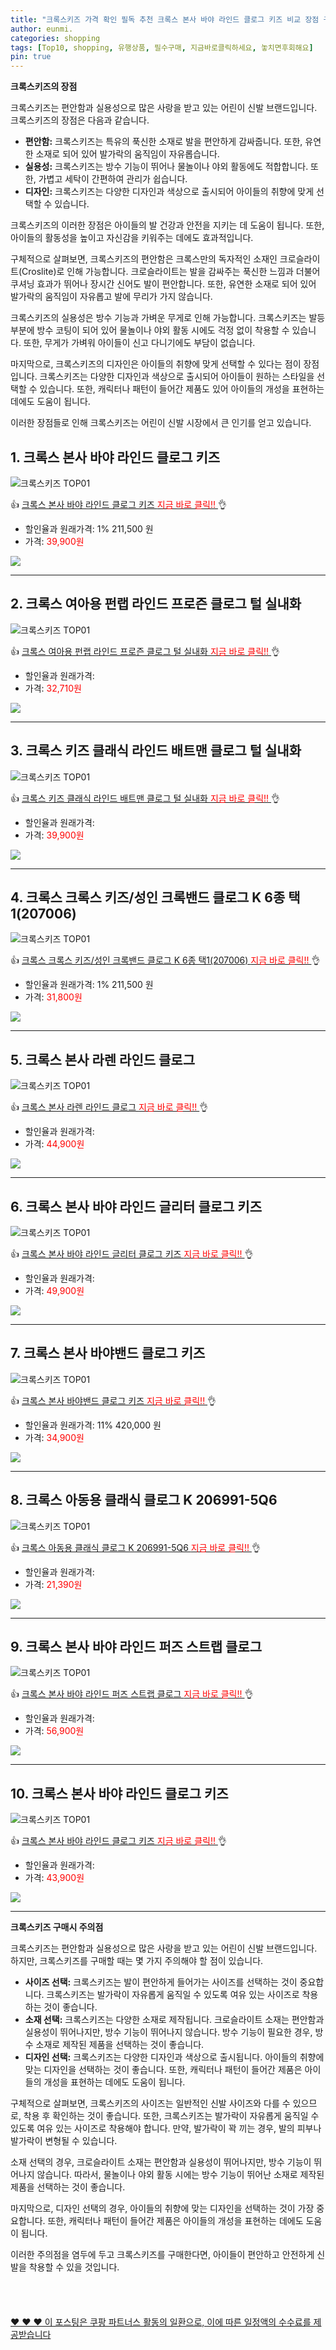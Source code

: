 ```yaml
---
title: "크록스키즈 가격 확인 필독 추천 크록스 본사 바야 라인드 클로그 키즈 비교 장점 구매가이드"
author: eunmi.
categories: shopping
tags: [Top10, shopping, 유행상품, 필수구매, 지금바로클릭하세요, 놓치면후회해요]
pin: true
---
```

**크록스키즈의 장점**

크록스키즈는 편안함과 실용성으로 많은 사랑을 받고 있는 어린이 신발 브랜드입니다. 크록스키즈의 장점은 다음과 같습니다.

* **편안함:** 크록스키즈는 특유의 푹신한 소재로 발을 편안하게 감싸줍니다. 또한, 유연한 소재로 되어 있어 발가락의 움직임이 자유롭습니다.
* **실용성:** 크록스키즈는 방수 기능이 뛰어나 물놀이나 야외 활동에도 적합합니다. 또한, 가볍고 세탁이 간편하여 관리가 쉽습니다.
* **디자인:** 크록스키즈는 다양한 디자인과 색상으로 출시되어 아이들의 취향에 맞게 선택할 수 있습니다.

크록스키즈의 이러한 장점은 아이들의 발 건강과 안전을 지키는 데 도움이 됩니다. 또한, 아이들의 활동성을 높이고 자신감을 키워주는 데에도 효과적입니다.

구체적으로 살펴보면, 크록스키즈의 편안함은 크록스만의 독자적인 소재인 크로슬라이트(Croslite)로 인해 가능합니다. 크로슬라이트는 발을 감싸주는 푹신한 느낌과 더불어 쿠셔닝 효과가 뛰어나 장시간 신어도 발이 편안합니다. 또한, 유연한 소재로 되어 있어 발가락의 움직임이 자유롭고 발에 무리가 가지 않습니다.

크록스키즈의 실용성은 방수 기능과 가벼운 무게로 인해 가능합니다. 크록스키즈는 발등 부분에 방수 코팅이 되어 있어 물놀이나 야외 활동 시에도 걱정 없이 착용할 수 있습니다. 또한, 무게가 가벼워 아이들이 신고 다니기에도 부담이 없습니다.

마지막으로, 크록스키즈의 디자인은 아이들의 취향에 맞게 선택할 수 있다는 점이 장점입니다. 크록스키즈는 다양한 디자인과 색상으로 출시되어 아이들이 원하는 스타일을 선택할 수 있습니다. 또한, 캐릭터나 패턴이 들어간 제품도 있어 아이들의 개성을 표현하는 데에도 도움이 됩니다.

이러한 장점들로 인해 크록스키즈는 어린이 신발 시장에서 큰 인기를 얻고 있습니다.

   

## 1. 크록스 본사 바야 라인드 클로그 키즈

![크록스키즈 TOP01](https://thumbnail10.coupangcdn.com/thumbnails/remote/230x230ex/image/vendor_inventory/00ca/0f7f9b33fc3457445c951240edf07b47b10a5b07873e7b38766e933fec16.jpg)


👍 [크록스 본사 바야 라인드 클로그 키즈 <font color=red> 지금 바로 클릭!! </font> ](https://link.coupang.com/re/AFFSDP?lptag=AF3617701&subid=GithubCoopas&pageKey=6638151174&traceid=V0-153&itemId=15441028849&vendorItemId=82660659462) 👌 


- 할인율과 원래가격: 1%  211,500   원
- 가격: <span style='color:red'>39,900원</span>

[![](/discount_price.png)](https://link.coupang.com/re/AFFSDP?lptag=AF3617701&subid=GithubCoopas&pageKey=6638151174&traceid=V0-153&itemId=15441028849&vendorItemId=82660659462)

---


   

## 2. 크록스 여아용 펀랩 라인드 프로즌 클로그 털 실내화

![크록스키즈 TOP01](https://thumbnail6.coupangcdn.com/thumbnails/remote/230x230ex/image/retail/images/7892742344161986-c58f4aa5-1454-4daf-b924-b9e9410dd8b3.png)


👍 [크록스 여아용 펀랩 라인드 프로즌 클로그 털 실내화 <font color=red> 지금 바로 클릭!! </font> ](https://link.coupang.com/re/AFFSDP?lptag=AF3617701&subid=GithubCoopas&pageKey=6924592270&traceid=V0-153&itemId=16734584948&vendorItemId=83916545106) 👌 


- 할인율과 원래가격: 
- 가격: <span style='color:red'>32,710원</span>

[![](/discount_price.png)](https://link.coupang.com/re/AFFSDP?lptag=AF3617701&subid=GithubCoopas&pageKey=6924592270&traceid=V0-153&itemId=16734584948&vendorItemId=83916545106)

---


   

## 3. 크록스 키즈 클래식 라인드 배트맨 클로그 털 실내화

![크록스키즈 TOP01](https://thumbnail7.coupangcdn.com/thumbnails/remote/230x230ex/image/retail/images/7895945429357882-dd28796d-4aa5-4632-bb2f-fe38e6657513.png)


👍 [크록스 키즈 클래식 라인드 배트맨 클로그 털 실내화 <font color=red> 지금 바로 클릭!! </font> ](https://link.coupang.com/re/AFFSDP?lptag=AF3617701&subid=GithubCoopas&pageKey=6838227063&traceid=V0-153&itemId=16253079126&vendorItemId=83446227352) 👌 


- 할인율과 원래가격: 
- 가격: <span style='color:red'>39,900원</span>

[![](/discount_price.png)](https://link.coupang.com/re/AFFSDP?lptag=AF3617701&subid=GithubCoopas&pageKey=6838227063&traceid=V0-153&itemId=16253079126&vendorItemId=83446227352)

---


   

## 4. 크록스 크록스 키즈/성인 크록밴드 클로그 K 6종 택1(207006)

![크록스키즈 TOP01](https://thumbnail8.coupangcdn.com/thumbnails/remote/230x230ex/image/vendor_inventory/bdd2/051ecdb0516f1c27d19af18bd48fbd8833d453c804811ab6d1c0638e612e.jpg)


👍 [크록스 크록스 키즈/성인 크록밴드 클로그 K 6종 택1(207006) <font color=red> 지금 바로 클릭!! </font> ](https://link.coupang.com/re/AFFSDP?lptag=AF3617701&subid=GithubCoopas&pageKey=7214744536&traceid=V0-153&itemId=18267637949&vendorItemId=85413968571) 👌 


- 할인율과 원래가격: 1%  211,500   원
- 가격: <span style='color:red'>31,800원</span>

[![](/discount_price.png)](https://link.coupang.com/re/AFFSDP?lptag=AF3617701&subid=GithubCoopas&pageKey=7214744536&traceid=V0-153&itemId=18267637949&vendorItemId=85413968571)

---


   

## 5. 크록스 본사 라렌 라인드 클로그

![크록스키즈 TOP01](https://thumbnail10.coupangcdn.com/thumbnails/remote/230x230ex/image/vendor_inventory/a440/28fe05e659df7e415f805799094eaad2f05681028d048cc05636bdd30cb5.jpg)


👍 [크록스 본사 라렌 라인드 클로그 <font color=red> 지금 바로 클릭!! </font> ](https://link.coupang.com/re/AFFSDP?lptag=AF3617701&subid=GithubCoopas&pageKey=7594506958&traceid=V0-153&itemId=20075856675&vendorItemId=87171552071) 👌 


- 할인율과 원래가격: 
- 가격: <span style='color:red'>44,900원</span>

[![](/discount_price.png)](https://link.coupang.com/re/AFFSDP?lptag=AF3617701&subid=GithubCoopas&pageKey=7594506958&traceid=V0-153&itemId=20075856675&vendorItemId=87171552071)

---


   

## 6. 크록스 본사 바야 라인드 글리터 클로그 키즈

![크록스키즈 TOP01](https://thumbnail7.coupangcdn.com/thumbnails/remote/230x230ex/image/vendor_inventory/2882/ee694538a89d09ff088d0ca0c879da482d19e8af5037e34f1f8b42516f2c.jpg)


👍 [크록스 본사 바야 라인드 글리터 클로그 키즈 <font color=red> 지금 바로 클릭!! </font> ](https://link.coupang.com/re/AFFSDP?lptag=AF3617701&subid=GithubCoopas&pageKey=7563306544&traceid=V0-153&itemId=19930768122&vendorItemId=87030314179) 👌 


- 할인율과 원래가격: 
- 가격: <span style='color:red'>49,900원</span>

[![](/discount_price.png)](https://link.coupang.com/re/AFFSDP?lptag=AF3617701&subid=GithubCoopas&pageKey=7563306544&traceid=V0-153&itemId=19930768122&vendorItemId=87030314179)

---


   

## 7. 크록스 본사 바야밴드 클로그 키즈

![크록스키즈 TOP01](https://thumbnail6.coupangcdn.com/thumbnails/remote/230x230ex/image/vendor_inventory/16a3/86da272bf664739fa64ea5146403f9c0c7d94765ad7e56ff41e7ad0f0bd1.jpg)


👍 [크록스 본사 바야밴드 클로그 키즈 <font color=red> 지금 바로 클릭!! </font> ](https://link.coupang.com/re/AFFSDP?lptag=AF3617701&subid=GithubCoopas&pageKey=6281017631&traceid=V0-153&itemId=15168326800&vendorItemId=81447329058) 👌 


- 할인율과 원래가격: 11%  420,000   원
- 가격: <span style='color:red'>34,900원</span>

[![](/discount_price.png)](https://link.coupang.com/re/AFFSDP?lptag=AF3617701&subid=GithubCoopas&pageKey=6281017631&traceid=V0-153&itemId=15168326800&vendorItemId=81447329058)

---


   

## 8. 크록스 아동용 클래식 클로그 K 206991-5Q6

![크록스키즈 TOP01](https://thumbnail7.coupangcdn.com/thumbnails/remote/230x230ex/image/retail/images/2023/07/25/12/3/ea477bd7-863a-4134-9f9d-6ad6eb8f9aa8.png)


👍 [크록스 아동용 클래식 클로그 K 206991-5Q6 <font color=red> 지금 바로 클릭!! </font> ](https://link.coupang.com/re/AFFSDP?lptag=AF3617701&subid=GithubCoopas&pageKey=7158503810&traceid=V0-153&itemId=19574374625&vendorItemId=86682084829) 👌 


- 할인율과 원래가격: 
- 가격: <span style='color:red'>21,390원</span>

[![](/discount_price.png)](https://link.coupang.com/re/AFFSDP?lptag=AF3617701&subid=GithubCoopas&pageKey=7158503810&traceid=V0-153&itemId=19574374625&vendorItemId=86682084829)

---


   

## 9. 크록스 본사 바야 라인드 퍼즈 스트랩 클로그

![크록스키즈 TOP01](https://thumbnail7.coupangcdn.com/thumbnails/remote/230x230ex/image/vendor_inventory/4c5b/9ec8820bad7f373b3129bf546988868ee70c21c69a25cd3ec72fc0c38bcd.jpg)


👍 [크록스 본사 바야 라인드 퍼즈 스트랩 클로그 <font color=red> 지금 바로 클릭!! </font> ](https://link.coupang.com/re/AFFSDP?lptag=AF3617701&subid=GithubCoopas&pageKey=7563313793&traceid=V0-153&itemId=19930794933&vendorItemId=87030340625) 👌 


- 할인율과 원래가격: 
- 가격: <span style='color:red'>56,900원</span>

[![](/discount_price.png)](https://link.coupang.com/re/AFFSDP?lptag=AF3617701&subid=GithubCoopas&pageKey=7563313793&traceid=V0-153&itemId=19930794933&vendorItemId=87030340625)

---


   

## 10. 크록스 본사 바야 라인드 클로그 키즈

![크록스키즈 TOP01](https://thumbnail8.coupangcdn.com/thumbnails/remote/230x230ex/image/vendor_inventory/9332/d6226f3dcaba4aa08d1f12e462d5876e0681d81c5312dd244eacd03f7611.jpg)


👍 [크록스 본사 바야 라인드 클로그 키즈 <font color=red> 지금 바로 클릭!! </font> ](https://link.coupang.com/re/AFFSDP?lptag=AF3617701&subid=GithubCoopas&pageKey=6638151174&traceid=V0-153&itemId=15441028834&vendorItemId=82660659385) 👌 


- 할인율과 원래가격: 
- 가격: <span style='color:red'>43,900원</span>

[![](/discount_price.png)](https://link.coupang.com/re/AFFSDP?lptag=AF3617701&subid=GithubCoopas&pageKey=6638151174&traceid=V0-153&itemId=15441028834&vendorItemId=82660659385)

---
**크록스키즈 구매시 주의점**

크록스키즈는 편안함과 실용성으로 많은 사랑을 받고 있는 어린이 신발 브랜드입니다. 하지만, 크록스키즈를 구매할 때는 몇 가지 주의해야 할 점이 있습니다.

* **사이즈 선택:** 크록스키즈는 발이 편안하게 들어가는 사이즈를 선택하는 것이 중요합니다. 크록스키즈는 발가락이 자유롭게 움직일 수 있도록 여유 있는 사이즈로 착용하는 것이 좋습니다.
* **소재 선택:** 크록스키즈는 다양한 소재로 제작됩니다. 크로슬라이트 소재는 편안함과 실용성이 뛰어나지만, 방수 기능이 뛰어나지 않습니다. 방수 기능이 필요한 경우, 방수 소재로 제작된 제품을 선택하는 것이 좋습니다.
* **디자인 선택:** 크록스키즈는 다양한 디자인과 색상으로 출시됩니다. 아이들의 취향에 맞는 디자인을 선택하는 것이 좋습니다. 또한, 캐릭터나 패턴이 들어간 제품은 아이들의 개성을 표현하는 데에도 도움이 됩니다.

구체적으로 살펴보면, 크록스키즈의 사이즈는 일반적인 신발 사이즈와 다를 수 있으므로, 착용 후 확인하는 것이 좋습니다. 또한, 크록스키즈는 발가락이 자유롭게 움직일 수 있도록 여유 있는 사이즈로 착용해야 합니다. 만약, 발가락이 꽉 끼는 경우, 발의 피부나 발가락이 변형될 수 있습니다.

소재 선택의 경우, 크로슬라이트 소재는 편안함과 실용성이 뛰어나지만, 방수 기능이 뛰어나지 않습니다. 따라서, 물놀이나 야외 활동 시에는 방수 기능이 뛰어난 소재로 제작된 제품을 선택하는 것이 좋습니다.

마지막으로, 디자인 선택의 경우, 아이들의 취향에 맞는 디자인을 선택하는 것이 가장 중요합니다. 또한, 캐릭터나 패턴이 들어간 제품은 아이들의 개성을 표현하는 데에도 도움이 됩니다.

이러한 주의점을 염두에 두고 크록스키즈를 구매한다면, 아이들이 편안하고 안전하게 신발을 착용할 수 있을 것입니다.<br><br><br><br><br> [ ❤ ❤ ❤ 이 포스팅은 쿠팡 파트너스 활동의 일환으로, 이에 따른 일정액의 수수료를 제공받습니다](https://link.coupang.com/a/bcEFyh)